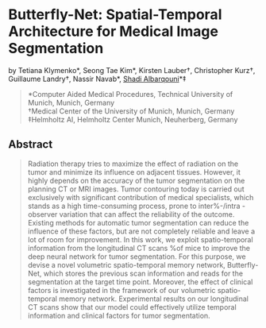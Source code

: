 # Butterfly-Net: Spatial-Temporal Architecture for Medical Image Segmentation

by
Tetiana Klymenko*,
Seong Tae Kim*,
Kirsten Lauber†,
Christopher Kurz†,
Guillaume Landry†,
Nassir Navab*,
[Shadi Albarqouni](https://albarqouni.github.io/)*‡


> *Computer Aided Medical Procedures, Technical University of Munich, Munich, Germany  
>†Medical Center of the University of Munich, Munich, Germany  
>‡Helmholtz AI, Helmholtz Center Munich, Neuherberg, Germany  

## Abstract

> Radiation therapy tries to maximize the effect of radiation on the tumor and minimize its influence on adjacent tissues.
However, it highly depends on the accuracy of the tumor segmentation on the planning CT or MRI images. Tumor contouring today is carried out exclusively with significant contribution of medical specialists, which stands as a high time-consuming process, prone to inter%-/intra
-observer variation that can affect the reliability of the outcome. 
Existing methods for automatic tumor segmentation can reduce the influence of these factors, but are not completely reliable and leave a lot of room for improvement. In this work, we exploit spatio-temporal information from the longitudinal CT scans %of mice 
to improve the deep neural network for tumor segmentation. For this purpose, we devise a novel volumetric spatio-temporal memory network, Butterfly-Net, which stores the previous scan information and reads for the segmentation at the target time point. Moreover, the effect of clinical factors is investigated in the framework of our volumetric spatio-temporal memory network. 
Experimental results on our longitudinal CT scans show that our model could effectively utilize temporal information and clinical factors for tumor segmentation.
